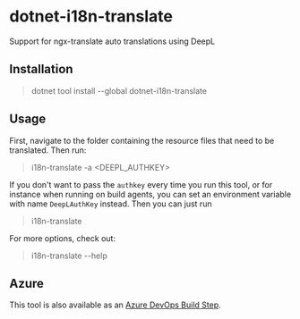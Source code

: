 # dotnet-i18n-translate
Support for ngx-translate auto translations using DeepL

## Installation

> dotnet tool install --global dotnet-i18n-translate

## Usage

First, navigate to the folder containing the resource files that need to be translated. Then run: 

> i18n-translate -a <DEEPL_AUTHKEY>

If you don't want to pass the `authkey` every time you run this tool, or for instance when running on build agents, you can set an environment variable with name `DeepLAuthKey` instead. Then you can just run

> i18n-translate

For more options, check out:

> i18n-translate --help

## Azure

This tool is also available as an [Azure DevOps Build Step](https://marketplace.visualstudio.com/items?itemName=StevenThuriot.i18ntranslate).
